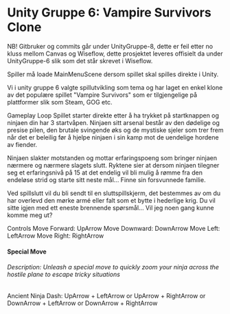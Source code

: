 # Unity Gruppe 6: Vampire Survivors Clone
NB! Gitbruker og commits går under UnityGruppe-8, dette er feil etter no kluss mellom Canvas og Wiseflow, dette prosjektet leveres offisielt da under UnityGruppe-6 slik som det står skrevet i Wiseflow.

Spiller må loade MainMenuScene dersom spillet skal spilles direkte i Unity.  

Vi i unity gruppe 6 valgte spillutvikling som tema og har laget en enkel klone av det populære spillet "Vampire Survivors" som er tilgjengelige på plattformer slik som Steam, GOG etc.

Gameplay Loop
Spillet starter direkte etter å ha trykket på startknappen og ninjaen din har 3 startvåpen.
Ninjaen sitt arsenal består av den dødelige og presise pilen, den brutale svingende øks og de mystiske sjeler som trer frem når det er beleilig før å hjelpe ninjaen i sin kamp mot de uendelige hordene av fiender.

Ninjaen slakter motstanden og mottar erfaringspoeng som bringer ninjaen nærmere og nærmere slagets slutt. Ryktene sier at dersom ninjaen tilegner seg et erfaringsnivå på 15 at det endelig vil bli mulig å rømme fra den endeløse strid og starte sitt neste mål... Finne sin forsvunnede familie.

Ved spillslutt vil du bli sendt til en sluttspillskjerm, det bestemmes av om du har overlevd den mørke armé eller falt som et bytte i hederlige krig. Du vil sitte igjen med ett eneste brennende spørsmål... Vil jeg noen gang kunne komme meg ut?

Controls
Move Forward: UpArrow
Move Downward: DownArrow
Move Left: LeftArrow
Move Right: RightArrow

#### Special Move
###### Description: Unleash a special move to quickly zoom your ninja across the hostile plane to escape tricky situations

Ancient Ninja Dash: UpArrow + LeftArrow or UpArrow + RightArrow or DownArrow + LeftArrow or DownArrow + RightArrow
